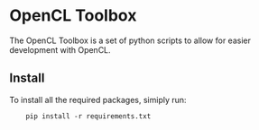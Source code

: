 # OpenCL Toolbox

The OpenCL Toolbox is a set of python scripts to allow for easier development
with OpenCL.

## Install
To install all the required packages, simiply run:
```
    pip install -r requirements.txt
```
